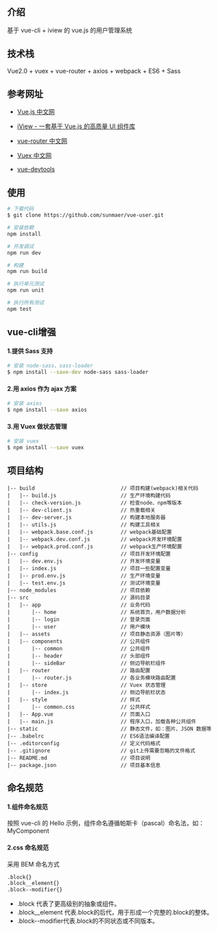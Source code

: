 ## 介绍

基于 vue-cli + iview 的 vue.js 的用户管理系统

## 技术栈

Vue2.0 + vuex + vue-router + axios + webpack + ES6 + Sass

## 参考网址

- [Vue.js 中文网](https://cn.vuejs.org/)
- [iView - 一套基于 Vue.js 的高质量 UI 组件库](https://www.iviewui.com/)
- [vue-router 中文网](http://router.vuejs.org/zh-cn/)
- [Vuex 中文网](https://vuex.vuejs.org/zh-cn/)

- [vue-devtools](https://github.com/vuejs/vue-devtools)

## 使用

``` bash
# 下载代码
$ git clone https://github.com/sunmaer/vue-user.git

# 安装依赖
npm install

# 开发调试
npm run dev

# 构建
npm run build

# 执行单元测试
npm run unit

# 执行所有测试
npm test
```

## vue-cli增强

#### 1.提供 Sass 支持

```bash
# 安装 node-sass、sass-loader
$ npm install --save-dev node-sass sass-loader
```

#### 2.用 axios 作为 ajax 方案
```bash
# 安装 axios
$ npm install --save axios
```

#### 3.用 Vuex 做状态管理
```bash
# 安装 vuex
$ npm install --save vuex
```

## 项目结构

```
|-- build                            // 项目构建(webpack)相关代码
|   |-- build.js                     // 生产环境构建代码
|   |-- check-version.js             // 检查node、npm等版本
|   |-- dev-client.js                // 热重载相关
|   |-- dev-server.js                // 构建本地服务器
|   |-- utils.js                     // 构建工具相关
|   |-- webpack.base.conf.js         // webpack基础配置
|   |-- webpack.dev.conf.js          // webpack开发环境配置
|   |-- webpack.prod.conf.js         // webpack生产环境配置
|-- config                           // 项目开发环境配置
|   |-- dev.env.js                   // 开发环境变量
|   |-- index.js                     // 项目一些配置变量
|   |-- prod.env.js                  // 生产环境变量
|   |-- test.env.js                  // 测试环境变量
|-- node_modules                     // 项目依赖
|-- src                              // 源码目录
|   |-- app                          // 业务代码
|       |-- home                     // 系统首页，用户数据分析
|       |-- login                    // 登录页面
|       |-- user                     // 用户模块
|   |-- assets                       // 项目静态资源（图片等）
|   |-- components                   // 公共组件
|       |-- common                   // 公共组件
|       |-- header                   // 头部组件
|       |-- sideBar                  // 侧边导航栏组件
|   |-- router                       // 路由配置
|       |-- router.js                // 各业务模块路由配置
|   |-- store                        // Vuex 状态管理
|       |-- index.js                 // 侧边导航栏状态
|   |-- style                        // 样式
|       |-- common.css               // 公共样式
|   |-- App.vue                      // 页面入口
|   |-- main.js                      // 程序入口，加载各种公共组件
|-- static                           // 静态文件，如：图片、JSON 数据等
|-- .babelrc                         // ES6语法编译配置
|-- .editorconfig                    // 定义代码格式
|-- .gitignore                       // git上传需要忽略的文件格式
|-- README.md                        // 项目说明
|-- package.json                     // 项目基本信息
```

## 命名规范

#### 1.组件命名规范
按照 vue-cli 的 Hello 示例，组件命名遵循帕斯卡（pascal）命名法，如：MyComponent

#### 2.css 命名规范
采用 BEM 命名方式
```bash
.block{}
.block__element{}
.block--modifier{}
```
* .block 代表了更高级别的抽象或组件。
* .block__element 代表.block的后代，用于形成一个完整的.block的整体。
* .block--modifier代表.block的不同状态或不同版本。
